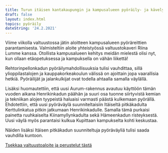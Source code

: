 ```yaml
---
title: Turun itäisen kantakaupungin ja kampusalueen pyöräily- ja kävely-yhteydet kuntoon!
draft: false
layout: index.html
topics: pyöräily
dateString: '24.2.2021'
---
```

Viime viikolla valtuustossa jätin aloitteen kampusalueen pyöräreittien parantamisesta. Valmisteltiin aloite yhteistyössä valtuustokaveri Riina Lumme kanssa. Otollista kampusalueen kehitys meidän mielestä olisi nyt, kun ollaan etäopetuksessa ja kampuksella on vähän liikettä!

Rehtorinpellonkadun pyöräilymahdollisuuksia tulisi vauhdittaa, sillä ylioppilastalojen ja kauppakorkeakoulun välissä on ajoittain jopa vaarallisia hetkiä. Pyöräilijät ja jalankulkijat ovat todella ahtaalla samalla väylällä.

Lisäksi huomautettiin, että uusi Aurum-rakennus avautuu käyttöön tämän vuoden aikana Henrikinkadun päähän ja suuri osa tuonne siirtyvistä kemian ja tekniikan alojen tyypeistä haluaisi varmasti päästä kulkemaan pyörällä. Ehdotettiin, että uusi pyöräväylä suunniteltaisiin Itäiseltä pitkäkadulta Kerttulinkatua pitkin jatkumaan Henrikinkadulle. Samalla tämä purkaisi painetta ruuhkaiselta Kiinamyllynkadulta sekä Hämeenkadun risteyksestä. Uusi väylä myös parantaisi kulkua Kupittaan kampukselta kohti keskustaa. 

Näiden lisäksi Itäisen pitkäkadun suunniteltuja pyöräväyliä tulisi saada vauhdilla kuntoon.

[Tsekkaa valtuustoaloite ja perustelut tästä](https://www.turku.fi/.../kaupunginvalt.../aloite/hae/1924307)

